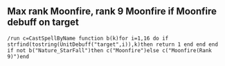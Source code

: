 ## Max rank Moonfire, rank 9 Moonfire if Moonfire debuff on target
```
/run c=CastSpellByName function b(k)for i=1,16 do if strfind(tostring(UnitDebuff("target",i)),k)then return 1 end end end if not b("Nature_StarFall")then c("Moonfire")else c("Moonfire(Rank 9)")end
```